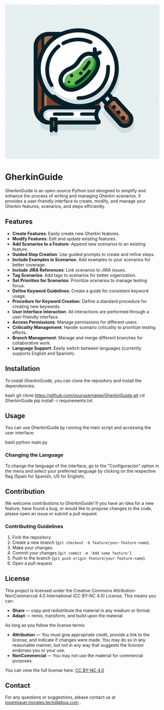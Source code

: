 ![Icono para GherkinGuide](interfaces/images/logo.jpeg)

# GherkinGuide

GherkinGuide is an open-source Python tool designed to simplify and enhance the process of writing and managing Gherkin scenarios. It provides a user-friendly interface to create, modify, and manage your Gherkin features, scenarios, and steps efficiently.

## Features

- **Create Features**: Easily create new Gherkin features.
- **Modify Features**: Edit and update existing features.
- **Add Scenarios to a Feature**: Append new scenarios to an existing feature.
- **Guided Step Creation**: Use guided prompts to create and refine steps.
- **Include Examples in Scenarios**: Add examples to your scenarios for better coverage.
- **Include JIRA References**: Link scenarios to JIRA issues.
- **Tag Scenarios**: Add tags to scenarios for better organization.
- **Set Priorities for Scenarios**: Prioritize scenarios to manage testing focus.
- **Define Keyword Guidelines**: Create a guide for consistent keyword usage.
- **Procedure for Keyword Creation**: Define a standard procedure for creating new keywords.
- **User Interface Interaction**: All interactions are performed through a user-friendly interface.
- **Access Permissions**: Manage permissions for different users.
- **Criticality Management**: Handle scenario criticality to prioritize testing efforts.
- **Branch Management**: Manage and merge different branches for collaborative work.
- **Language Support**: Easily switch between languages (currently supports English and Spanish).

## Installation

To install GherkinGuide, you can clone the repository and install the dependencies:

bash
git clone https://github.com/yourusername/GherkinGuide.git
cd GherkinGuide
pip install -r requirements.txt


## Usage

You can use GherkinGuide by running the main script and accessing the user interface:

bash
python main.py


### Changing the Language

To change the language of the interface, go to the "Configuración" option in the menu and select your preferred language by clicking on the respective flag (Spain for Spanish, US for English).

## Contribution

We welcome contributions to GherkinGuide! If you have an idea for a new feature, have found a bug, or would like to propose changes to the code, please open an issue or submit a pull request.

### Contributing Guidelines

1. Fork the repository.
2. Create a new branch (`git checkout -b feature/your-feature-name`).
3. Make your changes.
4. Commit your changes (`git commit -m 'Add some feature'`).
5. Push to the branch (`git push origin feature/your-feature-name`).
6. Open a pull request.

## License

This project is licensed under the Creative Commons Attribution-NonCommercial 4.0 International (CC BY-NC 4.0) License. This means you can:

- **Share** — copy and redistribute the material in any medium or format
- **Adapt** — remix, transform, and build upon the material

As long as you follow the license terms:

- **Attribution** — You must give appropriate credit, provide a link to the license, and indicate if changes were made. You may do so in any reasonable manner, but not in any way that suggests the licensor endorses you or your use.
- **NonCommercial** — You may not use the material for commercial purposes.

You can view the full license here: [CC BY-NC 4.0](https://creativecommons.org/licenses/by-nc/4.0/)

## Contact

For any questions or suggestions, please contact us at josemiguel.morales.tech@bbva.com .